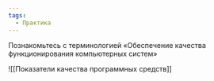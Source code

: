 ```yaml
---
tags:
  - Практика
---
```

Познакомьтесь с терминологией «Обеспечение качества функционирования компьютерных систем»

![[Показатели качества программных средств]]